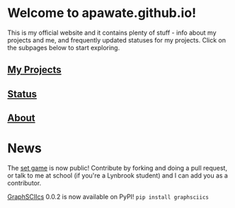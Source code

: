 # Welcome to apawate.github.io!

This is my official website and it contains plenty of stuff - info about my projects and me, and frequently updated statuses for my projects.
Click on the subpages below to start exploring.


## [My Projects](https://apawate.github.io/projects)
## [Status](https://apawate.github.io/status) 
## [About](https://apawate.github.io/about)



# News

The [set game](https://github.com/apawate/Python3-Set-Game-2021) is now public! Contribute by forking and doing a pull request, or talk to me at school (if you're a Lynbrook student) and I can add you as a contributor.

[GraphSCIIcs](https://github.com/apawate/graphsciics) 0.0.2 is now available on PyPI! `pip install graphsciics`
